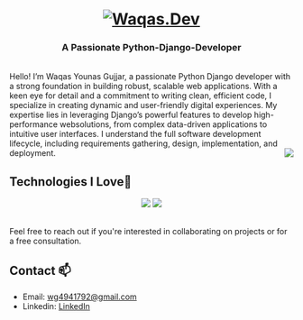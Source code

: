 <h1 align="center">
  <a href="https://git.io/typing-svg">
    <img src="https://readme-typing-svg.demolab.com?font=Montserrat&weight=500&size=24&duration=2000&pause=1000&center=true&vCenter=true&random=false&width=600&lines=Hi+there!👋;I'm+Waqas+Younas+Gujar" alt="Waqas.Dev" />
  </a>
</h1>

<h3 align="center">
  A Passionate Python-Django-Developer
</h3>
<br/>
Hello! I’m Waqas Younas Gujjar, a passionate Python Django developer with a strong foundation in building robust, scalable web applications. With a keen eye for detail and a commitment to writing clean, efficient code, I specialize in creating dynamic and user-friendly digital experiences. My expertise lies in leveraging Django’s powerful features to develop high-performance websolutions, from complex data-driven applications to intuitive user interfaces. I understand the full software development lifecycle, including requirements gathering, design, 
implementation, and deployment.
<img align="right" src="https://visitor-badge.laobi.icu/badge?page_id=Waqas-Gujjar/.Waqas-Gujjar/&left_color=red&right_color=green&left_text=Visitors" />

##  Technologies I Love🚀
<div align="center">
    <img src="https://skillicons.dev/icons?i=javascript,react,nextjs,bootstrap,html,css,vscode,github,tailwind,git,redis,aws,linux" />
    <img src="https://skillicons.dev/icons?i=nodejs,python,docker,mysql,postgresql,django,flask,fastapi,Drf" /><br>
</div>




  
<br>Feel free to reach out if you're interested in collaborating on projects or for a free consultation.

## Contact 📫
* Email: wg4941792@gmail.com
* Linkedin: [LinkedIn](https://www.linkedin.com/in/waqas-younas-gujar/)
